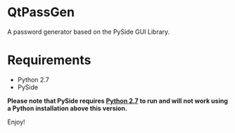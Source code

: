 # QtPassGen
A password generator based on the PySide GUI Library.

# Requirements
* Python 2.7
* PySide

**Please note that PySide requires [Python 2.7](https://www.python.org/downloads/release/python-2716/) to run and will not work using a Python installation above this version.**

Enjoy!
